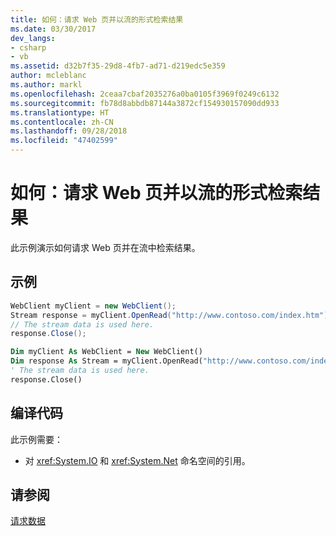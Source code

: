 ```yaml
---
title: 如何：请求 Web 页并以流的形式检索结果
ms.date: 03/30/2017
dev_langs:
- csharp
- vb
ms.assetid: d32b7f35-29d8-4fb7-ad71-d219edc5e359
author: mcleblanc
ms.author: markl
ms.openlocfilehash: 2ceaa7cbaf2035276a0ba0105f3969f0249c6132
ms.sourcegitcommit: fb78d8abbdb87144a3872cf154930157090dd933
ms.translationtype: HT
ms.contentlocale: zh-CN
ms.lasthandoff: 09/28/2018
ms.locfileid: "47402599"
---
```

# <a name="how-to-request-a-web-page-and-retrieve-the-results-as-a-stream"></a>如何：请求 Web 页并以流的形式检索结果
此示例演示如何请求 Web 页并在流中检索结果。  
  
## <a name="example"></a>示例  
  
```csharp  
WebClient myClient = new WebClient();  
Stream response = myClient.OpenRead("http://www.contoso.com/index.htm");  
// The stream data is used here.  
response.Close();  
```  
  
```vb  
Dim myClient As WebClient = New WebClient()  
Dim response As Stream = myClient.OpenRead("http://www.contoso.com/index.htm")  
' The stream data is used here.  
response.Close()  
```  
  
## <a name="compiling-the-code"></a>编译代码  
 此示例需要：  
  
-   对 <xref:System.IO> 和 <xref:System.Net> 命名空间的引用。  
  
## <a name="see-also"></a>请参阅  
 [请求数据](../../../docs/framework/network-programming/requesting-data.md)
